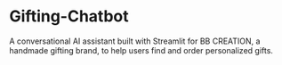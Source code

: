 # Gifting-Chatbot
A conversational AI assistant built with Streamlit for BB CREATION, a handmade gifting brand, to help users find and order personalized gifts.

